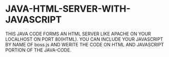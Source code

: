 # JAVA-HTML-SERVER-WITH-JAVASCRIPT
THIS JAVA CODE FORMS AN HTML SERVER LIKE APACHE ON YOUR LOCALHOST ON PORT 80(HTML). 
YOU CAN INCLUDE YOUR JAVASCRIPT BY NAME OF boss.js  AND WERITE THE CODE ON HTML AND JAVASCRIPT PORTION OF
THE JAVA-CODE.
